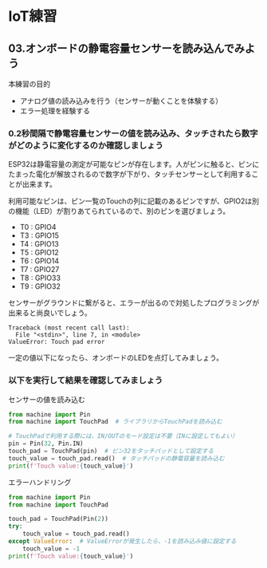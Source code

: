 # IoT練習

## 03.オンボードの静電容量センサーを読み込んでみよう

本練習の目的

- アナログ値の読み込みを行う（センサーが動くことを体験する）
- エラー処理を経験する

### 0.2秒間隔で静電容量センサーの値を読み込み、タッチされたら数字がどのように変化するのか確認しましょう

ESP32は静電容量の測定が可能なピンが存在します。人がピンに触ると、ピンにたまった電化が解放されるので数字が下がり、タッチセンサーとして利用することが出来ます。

利用可能なピンは、ピン一覧のTouchの列に記載のあるピンですが、GPIO2は別の機能（LED）が割りあてられているので、別のピンを選びましょう。

- T0 : GPIO4
- T3 : GPIO15
- T4 : GPIO13
- T5 : GPIO12
- T6 : GPIO14
- T7 : GPIO27
- T8 : GPIO33
- T9 : GPIO32

センサーがグラウンドに繋がると、エラーが出るので対処したプログラミングが出来ると尚良いでしょう。

```text
Traceback (most recent call last):
  File "<stdin>", line 7, in <module>
ValueError: Touch pad error
```

一定の値以下になったら、オンボードのLEDを点灯してみましょう。

### 以下を実行して結果を確認してみましょう

センサーの値を読み込む

```python
from machine import Pin
from machine import TouchPad  # ライブラリからTouchPadを読み込む

# TouchPadで利用する際には、IN/OUTのモード設定は不要（INに設定してもよい）
pin = Pin(32, Pin.IN)
touch_pad = TouchPad(pin)  # ピン32をタッチパッドとして設定する
touch_value = touch_pad.read()  # タッチパッドの静電容量を読み込む
print(f'Touch value:{touch_value}')
```

エラーハンドリング

```python
from machine import Pin
from machine import TouchPad

touch_pad = TouchPad(Pin(2))
try:
    touch_value = touch_pad.read()
except ValueError:  # ValueErrorが発生したら、-1を読み込み値に設定する
    touch_value = -1
print(f'Touch value:{touch_value}')

```
